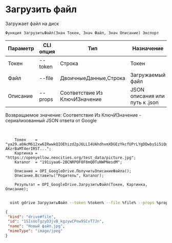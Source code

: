﻿---
sidebar_position: 4
---

# Загрузить файл
 Загружает файл на диск



`Функция ЗагрузитьФайл(Знач Токен, Знач Файл, Знач Описание) Экспорт`

  | Параметр | CLI опция | Тип | Назначение |
  |-|-|-|-|
  | Токен | --token | Строка | Токен |
  | Файл | --file | ДвоичныеДанные,Строка | Загружаемый файл |
  | Описание | --props | Соответствие Из КлючИЗначение | JSON описания или путь к .json |

  
  Возвращаемое значение:   Соответствие Из КлючИЗначение - сериализованный JSON ответа от Google

<br/>




```bsl title="Пример кода"
    Токен    = "ya29.a0AcM612xw6IRwwkQIOEhizd2pJ6LLI4UAhdhxmXDGEzYkcfUPrLYgDDwbsSi5iQdc78WPs_1_Qor5KipuV6mAIvr6z-AKzrBaMT4erIR5T...";
    Картинка = "https://openyellow.neocities.org/test_data/picture.jpg";
    Каталог  = "191iyaa6-2BCNRPOF0F8mQ0TuNWPNesdM";

    Описание = OPI_GoogleDrive.ПолучитьОписаниеФайла();
    Описание.Вставить("Родитель", Каталог);

    Результат = OPI_GoogleDrive.ЗагрузитьФайл(Токен, Картинка, Описание);
```



```sh title="Пример команды CLI"
    
  oint gdrive ЗагрузитьФайл --token %token% --file %file% --props %props%

```

```json title="Результат"
{
 "kind": "drive#file",
 "id": "1SIsUoTgzyD3jvB_kgzywCPnw9SCvT7Jn",
 "name": "Новый файл.jpg",
 "mimeType": "image/jpeg"
}
```
